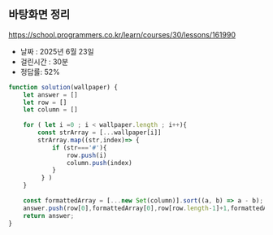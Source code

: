 ## 바탕화면 정리
https://school.programmers.co.kr/learn/courses/30/lessons/161990

- 날짜 : 2025년 6월 23일
- 걸린시간 : 30분
- 정답률: 52%


```js
function solution(wallpaper) {
    let answer = []
    let row = []
    let column = [] 
    
    for ( let i =0 ; i < wallpaper.length ; i++){
        const strArray = [...wallpaper[i]]                                                              
        strArray.map((str,index)=> {
            if (str==='#'){
                row.push(i)
                column.push(index)
            } 
         } )
    }
    
    const formattedArray = [...new Set(column)].sort((a, b) => a - b);
    answer.push(row[0],formattedArray[0],row[row.length-1]+1,formattedArray[formattedArray.length-1]+1)
    return answer;
}
```
